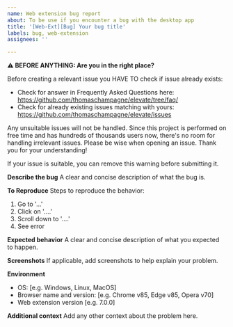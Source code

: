 ```yaml
---
name: Web extension bug report
about: To be use if you encounter a bug with the desktop app
title: '[Web-Ext][Bug] Your bug title'
labels: bug, web-extension
assignees: ''

---
```


**⚠ BEFORE ANYTHING: Are you in the right place?**

Before creating a relevant issue you HAVE TO check if issue already exists:

* Check for answer in Frequently Asked Questions here: https://github.com/thomaschampagne/elevate/tree/faq/
* Check for already existing issues matching with yours: https://github.com/thomaschampagne/elevate/issues

Any unsuitable issues will not be handled. Since this project is performed on free time and has hundreds
of thousands users now, there's no room for handling irrelevant issues. Please be wise when opening an issue.
Thank you for your understanding!

If your issue is suitable, you can remove this warning before submitting it.

**Describe the bug**
A clear and concise description of what the bug is.

**To Reproduce**
Steps to reproduce the behavior:
1. Go to '...'
2. Click on '....'
3. Scroll down to '....'
4. See error

**Expected behavior**
A clear and concise description of what you expected to happen.

**Screenshots**
If applicable, add screenshots to help explain your problem.

**Environment**
 - OS: [e.g. Windows, Linux, MacOS]
 - Browser name and version: [e.g. Chrome v85, Edge v85, Opera v70]
 - Web extension version [e.g. 7.0.0]

**Additional context**
Add any other context about the problem here.
